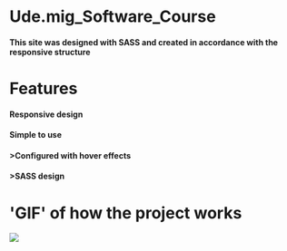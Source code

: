# Ude.mig_Software_Course

<h4>This site was designed with SASS and created in accordance with the responsive structure </h4>

# Features

<h4>Responsive design</h4>

<h4>Simple to use</h4>

<h4>>Configured with hover effects</h4>

<h4>>SASS design</h4>

# 'GIF' of how the project works

![](Ueducaiton.gif)
